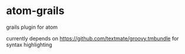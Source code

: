 atom-grails
===========

grails plugin for atom

currently depends on https://github.com/textmate/groovy.tmbundle for syntax highlighting
